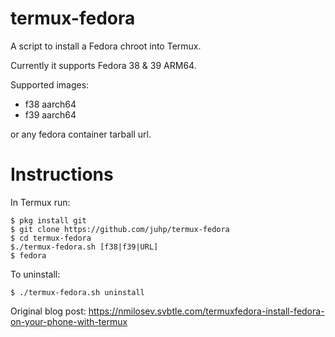 # termux-fedora
A script to install a Fedora chroot into Termux.

Currently it supports Fedora 38 & 39 ARM64.

Supported images:
- f38 aarch64
- f39 aarch64

or any fedora container tarball url.

# Instructions

In Termux run:
```
$ pkg install git
$ git clone https://github.com/juhp/termux-fedora
$ cd termux-fedora
$./termux-fedora.sh [f38|f39|URL]
$ fedora
```

To uninstall:
```
$ ./termux-fedora.sh uninstall
```

Original blog post:
https://nmilosev.svbtle.com/termuxfedora-install-fedora-on-your-phone-with-termux
